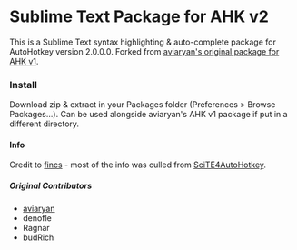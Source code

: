 Sublime Text Package for AHK v2
===============================

This is a Sublime Text syntax highlighting & auto-complete package for AutoHotkey version 2.0.0.0.
Forked from [aviaryan's original package for AHK v1](https://github.com/aviaryan/AutoHotkey).

### Install ###
Download zip & extract in your Packages folder (Preferences > Browse Packages...).
Can be used alongside aviaryan's AHK v1 package if put in a different directory.

#### Info ####
Credit to [fincs](https://github.com/fincs) - most of the info was culled from [SciTE4AutoHotkey](http://git.io/vJALT).

##### Original Contributors #####
* [aviaryan](https://github.com/aviaryan)
* denofle
* Ragnar
* budRich
